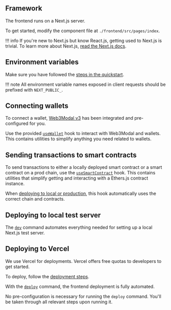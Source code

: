 <!--
---
comments: true
---
-->

## Framework

The frontend runs on a Next.js server. 

To get started, modify the component file at `./frontend/src/pages/index`.

!!! info
    If you're new to Next.js but know React.js, getting used to Next.js is trivial. 
    To learn more about Next.js, [read the Next.js docs](https://nextjs.org/docs).

## Environment variables

Make sure you have followed the [steps in the quickstart](quickstart.md#set-up-environment-variables).

!!! note
    All environment variable names exposed in client requests should be prefixed with `NEXT_PUBLIC_`.

## Connecting wallets

To connect a wallet, [Web3Modal v3](https://web3modal.com/) has been integrated and pre-configured for you.

Use the provided [`useWallet`](https://github.com/0xPolygon/dapp-launchpad/blob/scaffold-template/javascript/frontend/src/hooks/useWallet.js) hook to interact with Web3Modal and wallets. This contains utilities to simplify anything you need related to wallets.

## Sending transactions to smart contracts

To send transactions to either a locally deployed smart contract or a smart contract on a prod chain, use the [`useSmartContract`](https://github.com/0xPolygon/dapp-launchpad/blob/scaffold-template/javascript/frontend/src/hooks/useSmartContract.js) hook. This contains utilities that simplify getting and interacting with a Ethers.js contract instance.

When [deploying to local or production](https://0xpolygon.gitbook.io/dapp-launchpad/commands/deploy), this hook automatically uses the correct chain and contracts.

## Deploying to local test server

The [`dev`](https://0xpolygon.gitbook.io/dapp-launchpad/commands/dev) command automates everything needed for setting up a local Next.js test server.

## Deploying to Vercel

We use Vercel for deployments. Vercel offers free quotas to developers to get started.

To deploy, follow the [deployment steps](quickstart.md#deploy-your-app-to-production).

With the [`deploy`](https://0xpolygon.gitbook.io/dapp-launchpad/commands/deploy) command, the frontend deployment is fully automated. 

No pre-configuration is necessary for running the `deploy` command. You'll be taken through all relevant steps upon running it.